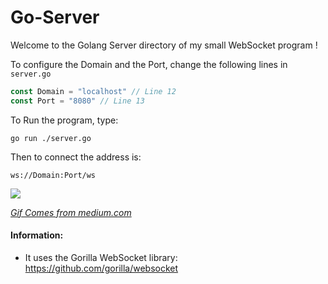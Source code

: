 # Go-Server

Welcome to the Golang Server directory of my small WebSocket program !



To configure the Domain and the Port, change the following lines in `server.go`

```go
const Domain = "localhost" // Line 12
const Port = "8080" // Line 13
```



To Run the program, type:

`go run ./server.go`

Then to connect the address is:

`ws://Domain:Port/ws`

![](https://miro.medium.com/max/1000/1*vHUiXvBE0p0fLRwFHZuAYw.gif)

[*Gif Comes from medium.com*](https://medium.com/@kevalpatel2106/why-should-you-learn-go-f607681fad65#.h5izsfczr)



#### Information: 

-  It uses the Gorilla WebSocket library: https://github.com/gorilla/websocket
